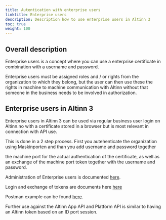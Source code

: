 ```yaml
---
title: Autentication with enterprise users
linktitle: Enterprise users
description: Description how to use enterprise users in Altinn 3
toc: true
weight: 100
---
```



## Overall description

Enterprise users is a concept where you can use a enterprise certificate 
in combination with a username and password.

Enterprise users must be assigned roles and / or rights
from the organization to which they belong, but the user can then use these
the rights in machine to machine communication with Altinn without that
someone in the business needs to be involved in authorization.

## Enterprise users in Altinn 3

Enterprise users in Altinn 3 can be used via regular business user login on Altinn.no with a certificate stored in a browser but is most relevant in connection with API use.

This is done in a 2 step process. First you autehenticate the organization using Maskinporten
and than you add username and password together 

the machine port for the actual authentication of the certificate, as well as an exchange of the machine port token together with the username and password.

Administration of Enterprise users is documented [here](https://altinn.github.io/docs/api/rest/kom-i-gang/virksomhetsbrukere/).

Login and exchange of tokens are documents here [here](https://altinn.github.io/docs/api/rest/kom-i-gang/virksomhet/#autentisering-med-virksomhetsbruker-og-maskinporten)

Postman example can be found [here](https://github.com/Altinn/altinn-studio/blob/master/src/test/Postman/collections/Organization.postman_collection.json).

Further use against the Altinn App API and Platform API is similar to having an Altinn token based on an ID port session.


